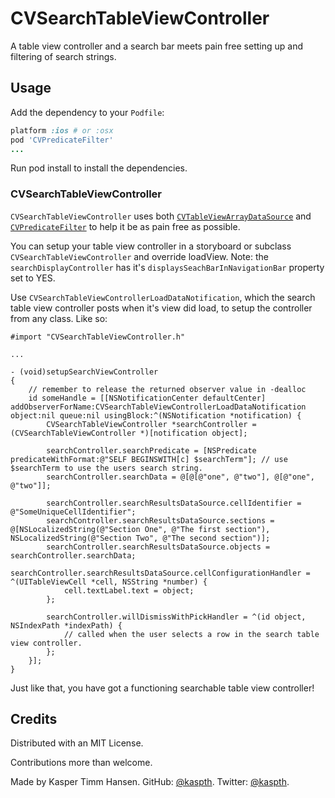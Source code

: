 CVSearchTableViewController
===========================

A table view controller and a search bar meets pain free setting up and filtering of search strings.

## Usage

Add the dependency to your `Podfile`:

```ruby
platform :ios # or :osx
pod 'CVPredicateFilter'
...
```

Run pod install to install the dependencies.

### CVSearchTableViewController

`CVSearchTableViewController` uses both [`CVTableViewArrayDataSource`](https://github.com/kaspth/CVTableViewArrayDataSource) and [`CVPredicateFilter`](https://github.com/kaspth/CVPredicateFilter) to help it be as pain free as possible.

You can setup your table view controller in a storyboard or subclass `CVSearchTableViewController` and override loadView.
Note: the `searchDisplayController` has it's `displaysSeachBarInNavigationBar` property set to YES.

Use `CVSearchTableViewControllerLoadDataNotification`, which the search table view controller posts when it's view did load, to setup the controller from any class. Like so:

```objc
#import "CVSearchTableViewController.h"

...

- (void)setupSearchViewController
{
    // remember to release the returned observer value in -dealloc
    id someHandle = [[NSNotificationCenter defaultCenter] addObserverForName:CVSearchTableViewControllerLoadDataNotification object:nil queue:nil usingBlock:^(NSNotification *notification) {
        CVSearchTableViewController *searchController = (CVSearchTableViewController *)[notification object];
        
        searchController.searchPredicate = [NSPredicate predicateWithFormat:@"SELF BEGINSWITH[c] $searchTerm"]; // use $searchTerm to use the users search string.
        searchController.searchData = @[@[@"one", @"two"], @[@"one", @"two"]];
        
        searchController.searchResultsDataSource.cellIdentifier = @"SomeUniqueCellIdentifier";
        searchController.searchResultsDataSource.sections = @[NSLocalizedString(@"Section One", @"The first section"), NSLocalizedString(@"Section Two", @"The second section")];
        searchController.searchResultsDataSource.objects = searchController.searchData;
        searchController.searchResultsDataSource.cellConfigurationHandler = ^(UITableViewCell *cell, NSString *number) {
            cell.textLabel.text = object;
        };
        
        searchController.willDismissWithPickHandler = ^(id object, NSIndexPath *indexPath) {
            // called when the user selects a row in the search table view controller.
        };
    }];
}
```

Just like that, you have got a functioning searchable table view controller!

## Credits

Distributed with an MIT License.

Contributions more than welcome.

Made by Kasper Timm Hansen.
GitHub: [@kaspth](https://github.com/kaspth).
Twitter: [@kaspth](https://twitter.com/kaspth).
